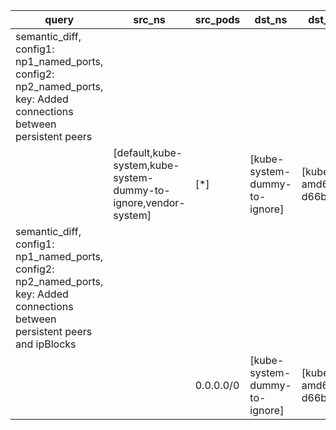 |query|src_ns|src_pods|dst_ns|dst_pods|connection|
|---|---|---|---|---|---|
|semantic_diff, config1: np1_named_ports, config2: np2_named_ports, key: Added connections between persistent peers||||||
||[default,kube-system,kube-system-dummy-to-ignore,vendor-system]|[*]|[kube-system-dummy-to-ignore]|[kube-dns-amd64-d66bf76db]|TCP 10054|
|semantic_diff, config1: np1_named_ports, config2: np2_named_ports, key: Added connections between persistent peers and ipBlocks||||||
|||0.0.0.0/0|[kube-system-dummy-to-ignore]|[kube-dns-amd64-d66bf76db]|TCP 10054|

